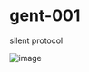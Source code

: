 # gent-001

silent protocol

![image](https://github.com/user-attachments/assets/f26585c8-5799-468d-9fe1-bcff90e67df5)
